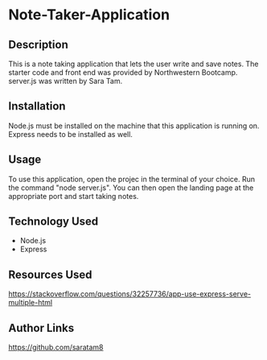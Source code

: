 # Note-Taker-Application

## Description

This is a note taking application that lets the user write and save notes. The starter code and front end was provided by Northwestern Bootcamp. server.js was written by Sara Tam.

## Installation

Node.js must be installed on the machine that this application is running on. Express needs to be installed as well.

## Usage

To use this application, open the projec in the terminal of your choice. Run the command "node server.js". You can then open the landing page at the appropriate port and start taking notes.

## Technology Used

* Node.js
* Express

## Resources Used

https://stackoverflow.com/questions/32257736/app-use-express-serve-multiple-html

## Author Links

https://github.com/saratam8